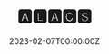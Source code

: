 ---
title: 🅰🅻🅰🅲🆂
summary: An apple 3D Localization technique using laser-camera triangular principle.
tags:
  - Robotics
  - Research
date: '2023-02-07T00:00:00Z'

# Optional external URL for project (replaces project detail page).
external_link: ''

image:
  caption: ''
  focal_point: ''
  placement: 2
  preview_only: false

links:
  # - icon: twitter
  #   icon_pack: fab
  #   name: Follow
  #   url: https://twitter.com/georgecushen
# url_code: ''
# url_pdf: ''
# url_slides: ''
# url_video: ''

---